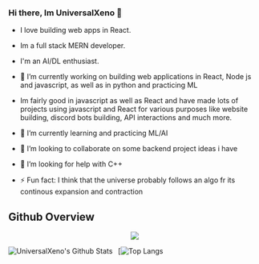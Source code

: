 ### Hi there, Im UniversalXeno 👋
- I love building web apps in React.
- Im a full stack MERN developer.
- I'm an AI/DL enthusiast.

- 🔭 I’m currently working on building web applications in React, Node js and javascript, as well as in python and practicing ML
- Im fairly good in javascript as well as React and have made lots of projects using javascript and React for various purposes like website building, discord bots building, API interactions and much more.
- 🌱 I’m currently learning and practicing ML/AI
- 👯 I’m looking to collaborate on some backend project ideas i have
- 🤔 I’m looking for help with C++
- ⚡ Fun fact: I think that the universe probably follows an algo fr its continous expansion and contraction

## Github Overview
<div align="center"><img src="https://github-profile-trophy.vercel.app/?username=coderXeno&theme=dracula&count_private=true"></div> 

<img align="left" alt="UniversalXeno's Github Stats" src="https://github-readme-stats.vercel.app/api?username=coderXeno&show_icons=true&theme=dracula" />    &nbsp;
[![Top Langs](https://github-readme-stats.vercel.app/api/top-langs/?username=coderXeno&theme=tokyonight&hide=batchfile)
